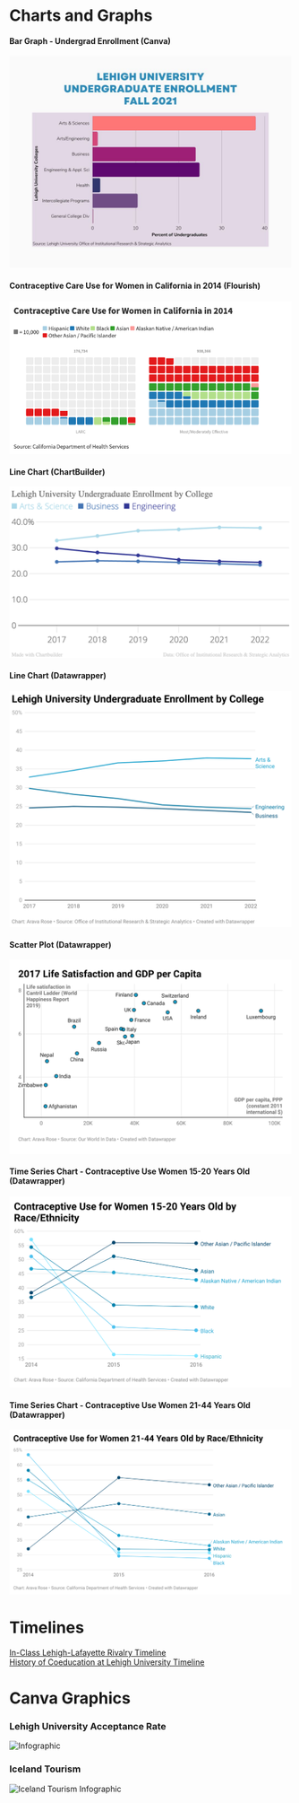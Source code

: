 # Charts and Graphs
#### Bar Graph - Undergrad Enrollment (Canva) <br/>
![Bar Graph - Undergrad Enrollment (Canva)](https://github.com/aravarose/aravarose.github.io/blob/main/Bar%20Graph%20-%20Undergrad%20Enrollment%20(Canva).jpg)
<br/>
#### Contraceptive Care Use for Women in California in 2014 (Flourish) <br/>
![Contraceptive Care Use for Women in California in 2014 (Flourish)](https://github.com/aravarose/aravarose.github.io/blob/main/Contraceptive%20Care%20Use%20for%20Women%20in%20California%20in%202014%20(Flourish).png)
<br/>
#### Line Chart (ChartBuilder) <br/>
![Line Chart (ChartBuilder)](https://github.com/aravarose/aravarose.github.io/blob/main/Line%20Chart%20-%20ChartBuilder.png)
<br/>
#### Line Chart (Datawrapper) <br/>
![Line Chart (Datawrapper)](https://github.com/aravarose/aravarose.github.io/blob/main/Line%20Chart%20-%20Datawrapper.png)
<br/>
#### Scatter Plot (Datawrapper) <br/>
![Scatter Plot (Datawrapper)](https://github.com/aravarose/aravarose.github.io/blob/main/Scatter%20Plot%20-%20Datawrapper.png)
<br/>
#### Time Series Chart - Contraceptive Use Women 15-20 Years Old (Datawrapper) <br/>
![Time Series Chart - Contraceptive Use Women 15-20 Years Old (Datawrapper)](https://github.com/aravarose/aravarose.github.io/blob/main/Time%20Series%20Chart%20-%20Contraceptive%20Use%20Women%2015-20%20Years%20Old.png)
<br/>
#### Time Series Chart - Contraceptive Use Women 21-44 Years Old (Datawrapper) <br/>
![Time Series Chart - Contraceptive Use Women 21-44 Years Old (Datawrapper)](https://github.com/aravarose/aravarose.github.io/blob/main/Time%20Series%20Chart%20-%20Contraceptive%20Use%20Women%2021-44%20Years%20Old.png)


# Timelines
[In-Class Lehigh-Lafayette Rivalry Timeline](https://cdn.knightlab.com/libs/timeline3/latest/embed/index.html?source=1VN1gqBBgLBR1NjFNF2Uvdf8uN0v3dJRwR1gG9kC7WOc&font=Default&lang=en&initial_zoom=2&height=650)
<br/>
[History of Coeducation at Lehigh University Timeline](https://cdn.knightlab.com/libs/timeline3/latest/embed/index.html?source=19_hh6tJkkwsoySgp9cSAUwoQ4DfVV1C0QwkLzSp6R8Y&font=Default&lang=en&initial_zoom=2&height=650)


# Canva Graphics
### Lehigh University Acceptance Rate <br/>
![Infographic](https://user-images.githubusercontent.com/113537167/191553383-0bb7b78a-a0ec-4030-9ec3-0a94d9d3586e.jpg)
### Iceland Tourism <br/>
![Iceland Tourism  Infographic](https://user-images.githubusercontent.com/113537167/192315653-d89577d2-faf6-487d-a382-5f16af82d1b5.jpg)
